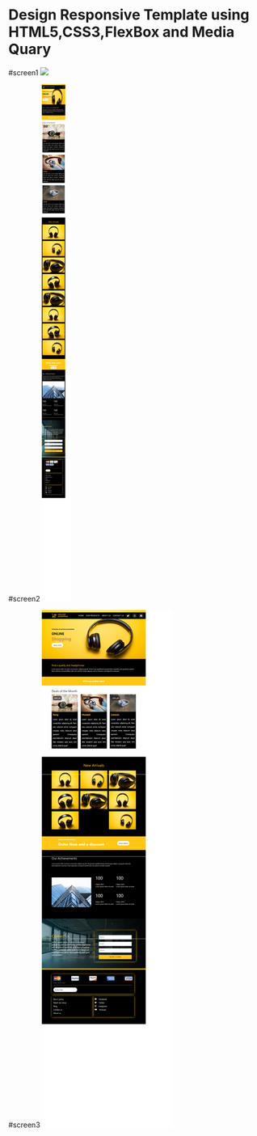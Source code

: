 # Design Responsive Template using HTML5,CSS3,FlexBox and Media Quary 
#screen1
<img src="/images/screen1.png">

#screen2
<img src="/images/screen2.png">


#screen3
<img src="/images/screen3.png">


